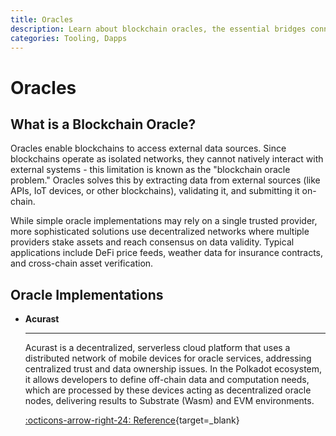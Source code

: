 ```yaml
---
title: Oracles
description: Learn about blockchain oracles, the essential bridges connecting blockchains with real-world data for decentralized applications in the Polkadot ecosystem.
categories: Tooling, Dapps
---
```


# Oracles

## What is a Blockchain Oracle?

Oracles enable blockchains to access external data sources. Since blockchains operate as isolated networks, they cannot natively interact with external systems - this limitation is known as the "blockchain oracle problem." Oracles solves this by extracting data from external sources (like APIs, IoT devices, or other blockchains), validating it, and submitting it on-chain.

While simple oracle implementations may rely on a single trusted provider, more sophisticated solutions use decentralized networks where multiple providers stake assets and reach consensus on data validity. Typical applications include DeFi price feeds, weather data for insurance contracts, and cross-chain asset verification.

## Oracle Implementations

<div class="grid cards" markdown>

-   __Acurast__

    ---

    Acurast is a decentralized, serverless cloud platform that uses a distributed network of mobile devices for oracle services, addressing centralized trust and data ownership issues. In the Polkadot ecosystem, it allows developers to define off-chain data and computation needs, which are processed by these devices acting as decentralized oracle nodes, delivering results to Substrate (Wasm) and EVM environments.

    [:octicons-arrow-right-24: Reference](https://acurast.com/){target=\_blank}

</div>
